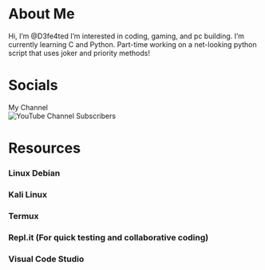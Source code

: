   <h1>About Me</h1>
</div>

<div><p> Hi, I’m @D3fe4ted I’m interested in coding, gaming, and pc building. I’m currently learning C and Python. Part-time working on a net-looking python script that uses joker and priority methods!

<div><h1>Socials</h1>
  <div>My Channel<div>
  <div>   </div>
  <img alt="YouTube Channel Subscribers" src="https://img.shields.io/youtube/channel/subscribers/UCIRQg-fYoe77mZ4DLcq4E9Q?color=%2300FFFF&style=for-the-badge">

<div><h1>Resources</h1>
  <div><h3>Linux Debian</h3>
  <div><h3>Kali Linux</h3>
  <div><h3>Termux</h3>
  <div><h3>Repl.it (For quick testing and collaborative coding)</h3>
  <div><h3>Visual Code Studio</h3>

<!---
DeaKenas/DeaKenas is a ✨ special ✨ repository because its `README.md` (this file) appears on your GitHub profile.
You can click the Preview link to take a look at your changes.
--->

